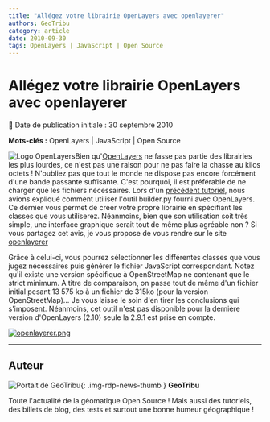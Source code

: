 ```yaml
---
title: "Allégez votre librairie OpenLayers avec openlayerer"
authors: GeoTribu
category: article
date: 2010-09-30
tags: OpenLayers | JavaScript | Open Source
---
```


# Allégez votre librairie OpenLayers avec openlayerer


:calendar: Date de publication initiale : 30 septembre 2010

**Mots-clés :** OpenLayers | JavaScript | Open Source


![Logo OpenLayers](http://geotribu.nethttps://cdn.geotribu.fr/img/logos-icones/logiciels_librairies/openlayers.png)Bien qu'[OpenLayers](https://openlayers.org/) ne fasse pas partie des librairies les plus lourdes, ce n'est pas une raison pour ne pas faire la chasse au kilos octets ! N'oubliez pas que tout le monde ne dispose pas encore forcément d'une bande passante suffisante. C'est pourquoi, il est préférable de ne charger que les fichiers nécessaires. Lors d'un [précédent tutoriel](http://geotribu.net/node/52), nous avions expliqué comment utiliser l'outil builder.py fourni avec OpenLayers. Ce dernier vous permet de créer votre propre librairie en spécifiant les classes que vous utiliserez. Néanmoins, bien que son utilisation soit très simple, une interface graphique serait tout de même plus agréable non ? Si vous partagez cet avis, je vous propose de vous rendre sur le site [openlayerer](http://openlayerer.appspot.com/)

Grâce à celui-ci, vous pourrez sélectionner les différentes classes que vous jugez nécessaires puis générer le fichier JavaScript correspondant. Notez qu'il existe une version spécifique à OpenStreetMap ne contenant que le strict minimum. A titre de comparaison, on passe tout de même d'un fichier initial pesant 13 575 ko à un fichier de 315ko (pour la version OpenStreetMap)... Je vous laisse le soin d'en tirer les conclusions qui s'imposent. Néanmoins, cet outil n'est pas disponible pour la dernière version d'OpenLayers (2.10) seule la 2.9.1 est prise en compte.

[![openlayerer.png](/sites/default/files/Tuto/img/Blog/OpenLayers/openlayerer.png)](http://openlayerer.appspot.com/)



----

## Auteur

![Portait de GeoTribu](https://cdn.geotribu.fr/images/internal/charte/geotribu\_logo\_64x64.png){: .img-rdp-news-thumb }
**GeoTribu**

Toute l'actualité de la géomatique Open Source ! Mais aussi des tutoriels, des billets de blog, des tests et surtout une bonne humeur géographique !
